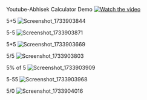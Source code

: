 Youtube-Abhisek Calculator Demo
[![Watch the video](https://img.youtube.com/vi/PbrOEAmCKmQ/0.jpg)](https://youtu.be/PbrOEAmCKmQ)

5+5
![Screenshot_1733903844](https://github.com/user-attachments/assets/81fbb3ff-c0fe-4daa-9698-5b72c0bbfe6c)

5-5
![Screenshot_1733903871](https://github.com/user-attachments/assets/9f7dbb0f-0a1d-47b2-830a-b4405a3f949e)

5*5
![Screenshot_1733903669](https://github.com/user-attachments/assets/1fee5dc5-a96e-47c8-b0fa-cb8bb205ac44)

5/5
![Screenshot_1733903803](https://github.com/user-attachments/assets/8dba182c-4c44-41b8-bed5-56188cdac2ba)

5% of 5
![Screenshot_1733903909](https://github.com/user-attachments/assets/e10eb7e2-bdad-4ce4-bff9-33383a026f74)

5-55
![Screenshot_1733903968](https://github.com/user-attachments/assets/cdb5470d-a663-4d93-9169-8b0604245d17)

5/0
![Screenshot_1733904016](https://github.com/user-attachments/assets/227c8230-c3ce-4013-8bce-7824b8383de4)
